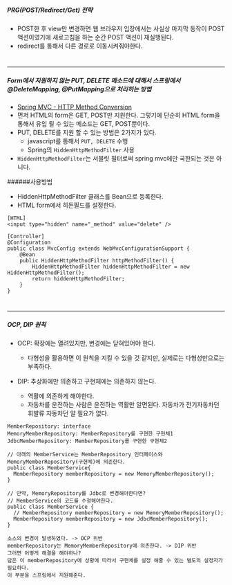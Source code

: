 ##### PRG(POST/Redirect/Get) 전략
- POST한 후 view만 변경하면 웹 브라우저 입장에서는 사실상 마지막 동작이 POST 액션이였기에 새로고침을 하는 순간 POST 액션이 재실행된다.
- redirect를 통해서 다른 경로로 이동시켜줘야한다.

#

---
##### Form에서 지원하지 않는 PUT, DELETE 메소드에 대해서 스프링에서 @DeleteMapping, @PutMapping으로 처리하는 방법
- [Spring MVC - HTTP Method Conversion](https://docs.spring.io/spring-framework/docs/current/reference/html/web.html#mvc-rest-method-conversion)
- 먼저 HTML의 form은 GET, POST만 지원한다. 그렇기에 단순히 HTML form을 통해서 유입 될 수 있는 메소드는 GET, POST뿐이다.
- PUT, DELETE를 지원 할 수 있는 방법은 2가지가 있다.
    - javascript를 통해서 `PUT, DELETE` 수행
    - Spring의 `HiddenHttpMethodFilter` 사용
- `HiddenHttpMethodFilter`는 서블릿 필터로써 spring mvc에만 국한되는 것은 아니다.

######사용방법
- HiddenHttpMethodFilter 클래스를 Bean으로 등록한다.
- HTML form에서 히든필드를 설정한다. 
```
[HTML]
<input type="hidden" name="_method" value="delete" />

[Controller]
@Configuration
public class MvcConfig extends WebMvcConfigurationSupport {
    @Bean
    public HiddenHttpMethodFilter httpMethodFilter() {
        HiddenHttpMethodFilter hiddenHttpMethodFilter = new HiddenHttpMethodFilter();
        return hiddenHttpMethodFilter;
    }
}
```
#

---
##### OCP, DIP 원칙
- OCP: 확장에는 열려있지만, 변경에는 닫혀있어야 한다.
  - 다형성을 활용하면 이 원칙을 지킬 수 있을 것 같지만, 실제로는 다형성만으로는 부족하다.
  
- DIP: 추상화에만 의존하고 구현체에는 의존하지 않는다.
  - 역활에 의존하게 해야한다.
  - 자동차를 운전하는 사람은 운전하는 역활만 알면된다. 자동차가 전기자동차던 휘발류 자동차던 알 필요가 없다.
```
MemberRepository: interface
MemoryMemberRepository: MemberRepository를 구현한 구현체1
JdbcMemberRepository: MemberRepository를 구현한 구현체2

// 아래의 MemberService는 MemberRepository 인터페이스와 MemoryMemberRepository(구현체)에 의존한다.
public class MemberService{
  MemberRepository memberRepository = new MemoryMemberRepository();
}

// 만약, MemoryRepository를 Jdbc로 변경해야한다면?
// MemberService의 코드를 수정해야한다.
public class MemberService {
  // MemberRepository memberRepository = new MemoryMemberRepository();
  MemberRepository memberRepository = new JdbcMemberRepository();
}

소스의 변경이 발생하였다. -> OCP 위반
memberRepository는 MemoryMemberRepository에 의존한다. -> DIP 위반
그러면 어떻게 해결을 해야하나?
답은 이 memberRepository에 상황에 따라서 구현체를 설정 해줄 수 있는 별도의 설정자가 필요하다.
이 부분을 스프링에서 지원해준다.
```